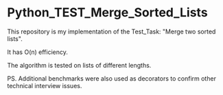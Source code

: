 # Python_TEST_Merge_Sorted_Lists

This repository is my implementation of the Test_Task: "Merge two sorted lists".

It has O(n) efficiency. 

The algorithm is tested on lists of different lengths.

PS. Additional benchmarks were also used as decorators to confirm other technical interview issues.
